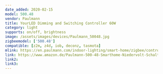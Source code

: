 ```yaml
---
date_added: 2020-02-15
model: 500.48
vendor: Paulmann
title: YourLED Dimming and Switching Controller 60W
category: light
supports: on/off, brightness
image: /assets/images/devices/Paulmann_50048.jpg
zigbeemodel: ['500.48']
compatible: [z2m, z4d, iob, deconz, tasmota]
mlink: https://en.paulmann.com/indoor-lighting/smart-home/zigbee/controlling/smarthome-zigbee-yourled-dimming-and-switching-controller-max.-60w/50048
link: https://www.amazon.de/Paulmann-500-48-Smarthome-Niedervolt-Schaltger%C3%A4t/dp/B072MVG1L9
link2: 
link3: 
---
```




